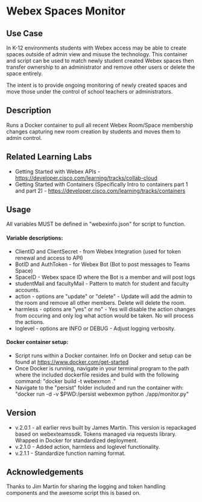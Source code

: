 # Webex Spaces Monitor

## Use Case
In K-12 environments students with Webex access may be able to create spaces
outside of admin view and misuse the technology. This container and script can be used
to match newly student created Webex spaces then transfer ownership to an administrator
and remove other users or delete the space entirely.

The intent is to provide ongoing monitoring of newly created spaces and move those
under the control of school teachers or administrators.

## Description
Runs a Docker container to pull all recent Webex Room/Space membership changes
capturing new room creation by students and moves them to admin control.

## Related Learning Labs
- Getting Started with Webex APIs - https://developer.cisco.com/learning/tracks/collab-cloud
- Getting Started with Containers (Specifically Intro to containers part 1 and part 2) - https://developer.cisco.com/learning/tracks/containers

## Usage
All variables MUST be defined in "webexinfo.json" for script to function.

#### Variable descriptions:
- ClientID and ClientSecret - from Webex Integration (used for token renewal and access to API)
- BotID and AuthToken - for Webex Bot (Bot to post messages to Teams Space)
- SpaceID - Webex space ID where the Bot is a member and will post logs
- studentMail and facultyMail - Pattern to match for student and faculty accounts.
- action - options are "update" or "delete" - Update will add the admin to the room and remove
 all other members. Delete will delete the room.
- harmless - options are "yes" or no" - Yes will disable the action changes from occuring and
 only log what action would be taken. No will process the actions.
- loglevel - options are INFO or DEBUG - Adjust logging verbosity.

#### Docker container setup:
- Script runs within a Docker container. Info on Docker and setup can be 
found at https://www.docker.com/get-started
- Once Docker is running, navigate in your terminal program to the path 
where the included dockerfile resides and build with the following command: "docker build -t webexmon ."
- Navigate to the "persist" folder included and run the container with: "docker run -d -v $PWD:/persist webexmon python ./app/monitor.py"

## Version
- v.2.0.1 - all earlier revs built by James Martin. This version is repackaged 
            based on webexteamssdk. Tokens managed via requests library.
            Wrapped in Docker for standardized deployment.
- v.2.1.0 - Added action, harmless and loglevel functionality.
- v.2.1.1 - Standardize function naming format.

## Acknowledgements
Thanks to Jim Martin for sharing the logging and token handling components and the awesome script this is based on.